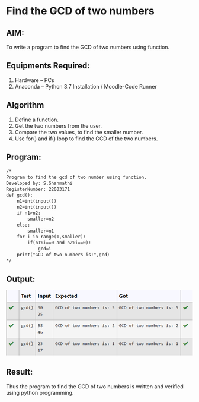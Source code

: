 # Find the GCD of two numbers

## AIM:
To write a program to find the GCD of two numbers using function.

## Equipments Required:
1. Hardware – PCs
2. Anaconda – Python 3.7 Installation / Moodle-Code Runner

## Algorithm
1. Define a function.
2. Get the two numbers from the user.
3. Compare the two values, to find the smaller number.
4. Use for() and if() loop to find the GCD of the two numbers.

## Program:
```
/*
Program to find the gcd of two number using function.
Developed by: S.Shanmathi
RegisterNumber: 22003171
def gcd():
    n1=int(input())
    n2=int(input())
    if n1>n2:
        smaller=n2
    else:
        smaller=n1
    for i in range(1,smaller):
        if(n1%i==0 and n2%i==0):
            gcd=i
    print("GCD of two numbers is:",gcd)
*/
```

## Output:
![OUTPUT](output.png)


## Result:
Thus the program to find the GCD of two numbers is written and verified using python programming.
